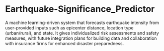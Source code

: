 # Earthquake-Significance_Predictor
A machine learning-driven system that forecasts earthquake intensity from user-provided inputs such as epicenter distance, location type (urban/rural), and state. It gives individualized risk assessments and safety measures, with future integration plans for building data and collaboration with insurance firms for enhanced disaster preparedness.
